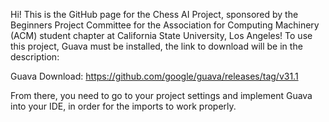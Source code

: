 Hi! This is the GitHub page for the Chess AI Project, sponsored by the Beginners Project Committee for the Association for Computing Machinery (ACM) student chapter at California State University, Los Angeles!
To use this project, Guava must be installed, the link to download will be in the description:

Guava Download: https://github.com/google/guava/releases/tag/v31.1

From there, you need to go to your project settings and implement Guava into your IDE, in order for the imports to work properly.
